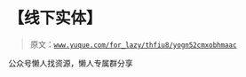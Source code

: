 # 【线下实体】

> 原文：[`www.yuque.com/for_lazy/thfiu8/yogn52cmxobhmaac`](https://www.yuque.com/for_lazy/thfiu8/yogn52cmxobhmaac)



公众号懒人找资源，懒人专属群分享